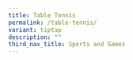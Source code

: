 ```yaml
---
title: Table Tennis
permalink: /table-tennis/
variant: tiptap
description: ""
third_nav_title: Sports and Games
---
```

